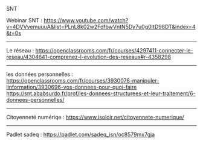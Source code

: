 SNT

Webinar SNT :
https://www.youtube.com/watch?v=4DVVvemuuuA&list=PLnL8k02w2FdfbwVntN5Dy7u0g0ItD98DT&index=4&t=0s
________________________________________
Le réseau : 
https://openclassrooms.com/fr/courses/4297411-connecter-le-reseau/4304641-comprenez-l-evolution-des-reseaux#r-4358298
________________________________________
les données personnelles :
https://openclassrooms.com/fr/courses/3930076-manipuler-linformation/3930696-vos-donnees-pour-quoi-faire
https://snt.ababsurdo.fr/prof/les-donnees-structurees-et-leur-traitement/6-donnees-personnelles/
________________________________________
Citoyenneté numériqe : https://www.isoloir.net/citoyennete-numerique/
________________________________________
Padlet sadeq :
https://padlet.com/sadeq_isn/oc8579mx7gja
